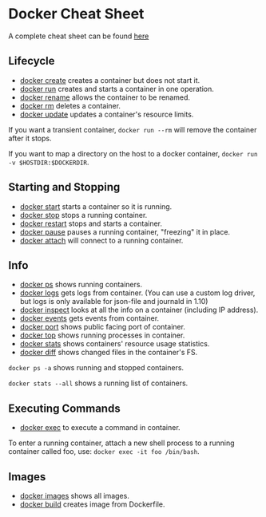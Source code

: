 <!---
 * Copyright © 2021 - 2024 Swiss National Data and Service Center for the Humanities and/or DaSCH Service Platform contributors.
 * SPDX-License-Identifier: Apache-2.0
-->

# Docker Cheat Sheet

A complete cheat sheet can be found
[here](https://github.com/wsargent/docker-cheat-sheet)

## Lifecycle

- [docker create](https://docs.docker.com/engine/reference/commandline/create)
  creates a container but does not start it.
- [docker run](https://docs.docker.com/engine/reference/commandline/run)
  creates and starts a container in one operation.
- [docker rename](https://docs.docker.com/engine/reference/commandline/rename/)
  allows the container to be renamed.
- [docker rm](https://docs.docker.com/engine/reference/commandline/rm)
  deletes a container.
- [docker update](https://docs.docker.com/engine/reference/commandline/update/)
  updates a container's resource limits.

If you want a transient container, `docker run --rm` will remove the
container after it stops.

If you want to map a directory on the host to a docker container,
`docker run -v $HOSTDIR:$DOCKERDIR`.

## Starting and Stopping

- [docker start](https://docs.docker.com/engine/reference/commandline/start)
  starts a container so it is running.
- [docker stop](https://docs.docker.com/engine/reference/commandline/stop) stops a
  running container.
- [docker restart](https://docs.docker.com/engine/reference/commandline/restart)
  stops and starts a container.
- [docker pause](https://docs.docker.com/engine/reference/commandline/pause/)
  pauses a running container, "freezing" it in place.
- [docker attach](https://docs.docker.com/engine/reference/commandline/attach)
  will connect to a running container.

## Info

- [docker ps](https://docs.docker.com/engine/reference/commandline/ps)
  shows running containers.
- [docker logs](https://docs.docker.com/engine/reference/commandline/logs) gets
  logs from container. (You can use a custom log driver, but logs is
  only available for json-file and journald in 1.10)
- [docker inspect](https://docs.docker.com/engine/reference/commandline/inspect)
  looks at all the info on a container (including IP address).
- [docker events](https://docs.docker.com/engine/reference/commandline/events)
  gets events from container.
- [docker port](https://docs.docker.com/engine/reference/commandline/port) shows
  public facing port of container.
- [docker top](https://docs.docker.com/engine/reference/commandline/top)
  shows running processes in container.
- [docker stats](https://docs.docker.com/engine/reference/commandline/stats) shows
  containers' resource usage statistics.
- [docker diff](https://docs.docker.com/engine/reference/commandline/diff) shows
  changed files in the container's FS.

`docker ps -a` shows running and stopped containers.

`docker stats --all` shows a running list of containers.

## Executing Commands

- [docker exec](https://docs.docker.com/engine/reference/commandline/exec) to
  execute a command in container.

To enter a running container, attach a new shell process to a running
container called foo, use: `docker exec -it foo /bin/bash`.

## Images

- [docker images](https://docs.docker.com/engine/reference/commandline/images) shows all images.
- [docker build](https://docs.docker.com/engine/reference/commandline/build) creates image from Dockerfile.
